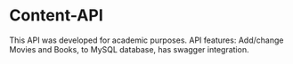 # Content-API
 This API was developed for academic purposes.
 API features: Add/change Movies and Books, to MySQL database, has swagger integration.
